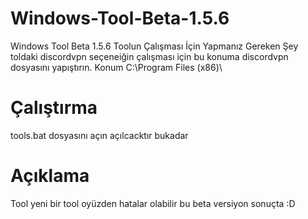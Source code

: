 # Windows-Tool-Beta-1.5.6
Windows Tool Beta 1.5.6
Toolun Çalışması İçin Yapmanız Gereken Şey
toldaki discordvpn seçeneiğin çalışması için bu konuma discordvpn dosyasını yapıştırın.
Konum C:\Program Files (x86)\
# Çalıştırma
tools.bat dosyasını açın açılcacktır bukadar
# Açıklama
Tool yeni bir tool oyüzden hatalar olabilir bu beta versiyon sonuçta :D
